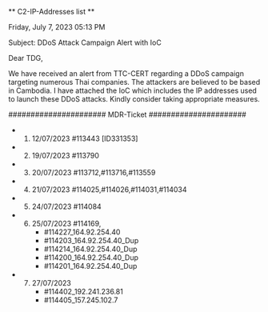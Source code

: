 ** C2-IP-Addresses list **

Friday, July 7, 2023 05:13 PM

Subject: DDoS Attack Campaign Alert with IoC 
 
Dear TDG,
 
We have received an alert from TTC-CERT regarding a DDoS campaign targeting numerous Thai companies. 
The attackers are believed to be based in Cambodia. 
I have attached the IoC  which includes the IP addresses used to launch these DDoS attacks. 
Kindly consider taking appropriate measures.

######################
MDR-Ticket
######################
* 1. 12/07/2023 #113443 [ID331353]
* 2. 19/07/2023 #113790
* 3. 20/07/2023 #113712,#113716,#113559
* 4. 21/07/2023 #114025,#114026,#114031,#114034
* 5. 24/07/2023 #114084
* 6. 25/07/2023 #114169,
     - #114227_164.92.254.40
     - #114203_164.92.254.40_Dup
     - #114214_164.92.254.40_Dup
     - #114200_164.92.254.40_Dup
     - #114201_164.92.254.40_Dup
* 7. 27/07/2023
     - #114402_192.241.236.81
     - #114405_157.245.102.7
